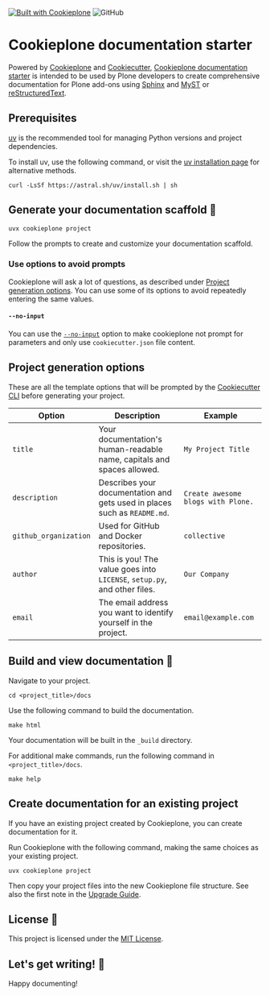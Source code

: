 <!-- [![Cookieplone documentation starter CI](https://github.com/plone/cookieplone-templates/actions/workflows/documentation_starter.yml/badge.svg)](https://github.com/plone/cookieplone-templates/actions/workflows/documentation_starter.yml)  -->
[![Built with Cookieplone](https://img.shields.io/badge/built%20with-Cookiecutter-ff69b4.svg?logo=cookiecutter)](https://github.com/plone/cookieplone-templates/)
![GitHub](https://img.shields.io/github/license/plone/cookieplone-templates)

# Cookieplone documentation starter

Powered by [Cookieplone](https://github.com/plone/cookieplone) and [Cookiecutter](https://github.com/cookiecutter/cookiecutter), [Cookieplone documentation starter](https://github.com/plone/cookieplone-templates/documentation_starter) is intended to be used by Plone developers to create comprehensive documentation for Plone add-ons using [Sphinx](https://www.sphinx-doc.org/en/master/index.html) and [MyST](https://myst-parser.readthedocs.io/en/latest/) or [reStructuredText](https://www.docutils.org/rst.html).

## Prerequisites

[uv](https://docs.astral.sh/uv/) is the recommended tool for managing Python versions and project dependencies.

To install uv, use the following command, or visit the [uv installation page](https://docs.astral.sh/uv/getting-started/installation/) for alternative methods.

```shell
curl -LsSf https://astral.sh/uv/install.sh | sh
```

## Generate your documentation scaffold 🎉

```shell
uvx cookieplone project
```

Follow the prompts to create and customize your documentation scaffold.


### Use options to avoid prompts

Cookieplone will ask a lot of questions, as described under [Project generation options](#project-generation-options).
You can use some of its options to avoid repeatedly entering the same values.


#### `--no-input`

You can use the [`--no-input`](https://cookiecutter.readthedocs.io/en/latest/cli_options.html#cmdoption-cookiecutter-no-input) option to make cookieplone not prompt for parameters and only use `cookiecutter.json` file content.


## Project generation options

These are all the template options that will be prompted by the [Cookiecutter CLI](https://github.com/cookiecutter/cookiecutter) before generating your project.

| Option | Description | Example |
| ------ | ----------- | ------- |
| `title` | Your documentation's human-readable name, capitals and spaces allowed. | `My Project Title` |
| `description` | Describes your documentation and gets used in places such as `README.md`. | `Create awesome blogs with Plone.` |
| `github_organization` | Used for GitHub and Docker repositories. | `collective` |
| `author` | This is you! The value goes into `LICENSE`, `setup.py`, and other files. | `Our Company` |
| `email` | The email address you want to identify yourself in the project. | `email@example.com` |


## Build and view documentation 📖

Navigate to your project.

```shell
cd <project_title>/docs
```

Use the following command to build the documentation.

```shell
make html
```

Your documentation will be built in the `_build` directory.

For additional make commands, run the following command in `<project_title>/docs`.

```shell
make help
```


## Create documentation for an existing project

If you have an existing project created by Cookieplone, you can create documentation for it.

Run Cookieplone with the following command, making the same choices as your existing project.

```shell
uvx cookieplone project
```

Then copy your project files into the new Cookieplone file structure.
See also the first note in the [Upgrade Guide](https://6.docs.plone.org/volto/upgrade-guide/index.html).


## License 📜

This project is licensed under the [MIT License](/LICENSE).


## Let's get writing! 🚀

Happy documenting!
